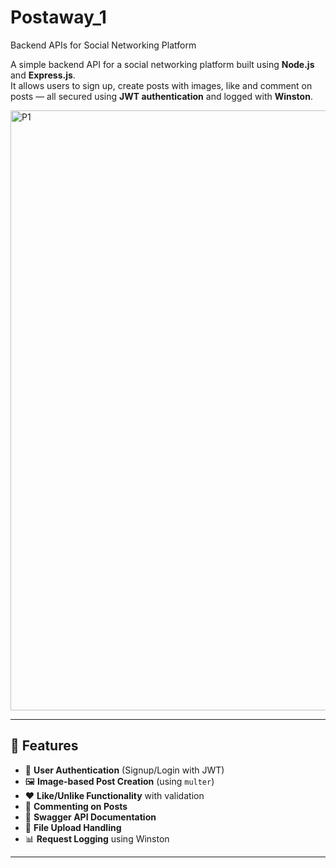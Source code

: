 # Postaway_1
Backend APIs for Social Networking Platform

A simple backend API for a social networking platform built using **Node.js** and **Express.js**.  
It allows users to sign up, create posts with images, like and comment on posts — all secured using **JWT authentication** and logged with **Winston**.

<img width="960" alt="P1" src="https://github.com/user-attachments/assets/ab637613-ef10-4f41-926b-c21c3a0d41d6" />

---

## 🌟 Features

- 🔐 **User Authentication** (Signup/Login with JWT)
- 🖼️ **Image-based Post Creation** (using `multer`)
- ❤️ **Like/Unlike Functionality** with validation
- 💬 **Commenting on Posts**
- 📄 **Swagger API Documentation**
- 📁 **File Upload Handling**
- 📊 **Request Logging** using Winston

---

